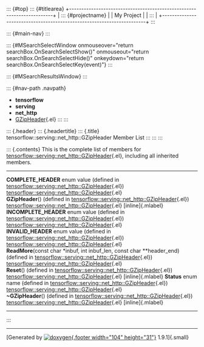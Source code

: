 ::: {#top}
::: {#titlearea}
+-----------------------------------------------------------------------+
| ::: {#projectname}                                                    |
| My Project                                                            |
| :::                                                                   |
+-----------------------------------------------------------------------+
:::

::: {#main-nav}
:::

::: {#MSearchSelectWindow onmouseover="return searchBox.OnSearchSelectShow()" onmouseout="return searchBox.OnSearchSelectHide()" onkeydown="return searchBox.OnSearchSelectKey(event)"}
:::

::: {#MSearchResultsWindow}
:::

::: {#nav-path .navpath}
-   **tensorflow**
-   **serving**
-   **net\_http**
-   [GZipHeader](classtensorflow_1_1serving_1_1net__http_1_1GZipHeader.html){.el}
:::
:::

::: {.header}
::: {.headertitle}
::: {.title}
tensorflow::serving::net\_http::GZipHeader Member List
:::
:::
:::

::: {.contents}
This is the complete list of members for
[tensorflow::serving::net\_http::GZipHeader](classtensorflow_1_1serving_1_1net__http_1_1GZipHeader.html){.el},
including all inherited members.

  --------------------------------------------------------------------------------------------------------------------------------------------------------------------------------------------------------- --------------------------------------------------------------------------------------------------------------- -------------------
  **COMPLETE\_HEADER** enum value (defined in [tensorflow::serving::net\_http::GZipHeader](classtensorflow_1_1serving_1_1net__http_1_1GZipHeader.html){.el})                                                [tensorflow::serving::net\_http::GZipHeader](classtensorflow_1_1serving_1_1net__http_1_1GZipHeader.html){.el}   
  **GZipHeader**() (defined in [tensorflow::serving::net\_http::GZipHeader](classtensorflow_1_1serving_1_1net__http_1_1GZipHeader.html){.el})                                                               [tensorflow::serving::net\_http::GZipHeader](classtensorflow_1_1serving_1_1net__http_1_1GZipHeader.html){.el}   [inline]{.mlabel}
  **INCOMPLETE\_HEADER** enum value (defined in [tensorflow::serving::net\_http::GZipHeader](classtensorflow_1_1serving_1_1net__http_1_1GZipHeader.html){.el})                                              [tensorflow::serving::net\_http::GZipHeader](classtensorflow_1_1serving_1_1net__http_1_1GZipHeader.html){.el}   
  **INVALID\_HEADER** enum value (defined in [tensorflow::serving::net\_http::GZipHeader](classtensorflow_1_1serving_1_1net__http_1_1GZipHeader.html){.el})                                                 [tensorflow::serving::net\_http::GZipHeader](classtensorflow_1_1serving_1_1net__http_1_1GZipHeader.html){.el}   
  **ReadMore**(const char \*inbuf, int inbuf\_len, const char \*\*header\_end) (defined in [tensorflow::serving::net\_http::GZipHeader](classtensorflow_1_1serving_1_1net__http_1_1GZipHeader.html){.el})   [tensorflow::serving::net\_http::GZipHeader](classtensorflow_1_1serving_1_1net__http_1_1GZipHeader.html){.el}   
  **Reset**() (defined in [tensorflow::serving::net\_http::GZipHeader](classtensorflow_1_1serving_1_1net__http_1_1GZipHeader.html){.el})                                                                    [tensorflow::serving::net\_http::GZipHeader](classtensorflow_1_1serving_1_1net__http_1_1GZipHeader.html){.el}   [inline]{.mlabel}
  **Status** enum name (defined in [tensorflow::serving::net\_http::GZipHeader](classtensorflow_1_1serving_1_1net__http_1_1GZipHeader.html){.el})                                                           [tensorflow::serving::net\_http::GZipHeader](classtensorflow_1_1serving_1_1net__http_1_1GZipHeader.html){.el}   
  **\~GZipHeader**() (defined in [tensorflow::serving::net\_http::GZipHeader](classtensorflow_1_1serving_1_1net__http_1_1GZipHeader.html){.el})                                                             [tensorflow::serving::net\_http::GZipHeader](classtensorflow_1_1serving_1_1net__http_1_1GZipHeader.html){.el}   [inline]{.mlabel}
  --------------------------------------------------------------------------------------------------------------------------------------------------------------------------------------------------------- --------------------------------------------------------------------------------------------------------------- -------------------
:::

------------------------------------------------------------------------

[Generated by [![doxygen](doxygen.svg){.footer width="104"
height="31"}](https://www.doxygen.org/index.html) 1.9.1]{.small}

